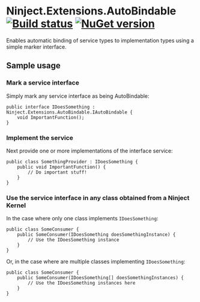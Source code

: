 # Ninject.Extensions.AutoBindable [![Build status](https://ci.appveyor.com/api/projects/status/hg9kmq7bww02k6px/branch/master?svg=true)](https://ci.appveyor.com/project/robbaman/ninject-extensions-autobindable/branch/master) [![NuGet version](https://badge.fury.io/nu/Ninject.Extensions.AutoBindable.svg)](https://badge.fury.io/nu/Ninject.Extensions.AutoBindable)

Enables automatic binding of service types to implementation types using a simple marker interface.

## Sample usage


### Mark a service interface

Simply mark any service interface as being AutoBindable:

```CSharp
public interface IDoesSomething : Ninject.Extensions.AutoBindable.IAutoBindable {
	void ImportantFunction();
}
```

### Implement the service

Next provide one or more implementations of the interface service:

```CSharp
public class SomethingProvider : IDoesSomething {
	public void ImportantFunction() {
		// Do important stuff!
	}
}
```

### Use the service interface in any class obtained from a Ninject Kernel

In the case where only one class implements `IDoesSomething`:

```CSharp
public class SomeConsumer {
	public SomeConsumer(IDoesSomething doesSomethingInstance) {
		// Use the IDoesSomething instance
	}
}
```

Or, in the case where are multiple classes implementing `IDoesSomething`:

```CSharp
public class SomeConsumer {
	public SomeConsumer(IDoesSomething[] doesSomethingInstances) {
		// Use the IDoesSomething instances here
	}
}
```